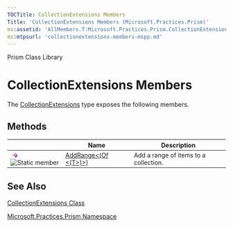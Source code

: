 ```yaml
---
TOCTitle: CollectionExtensions Members
Title: 'CollectionExtensions Members (Microsoft.Practices.Prism)'
ms:assetid: 'AllMembers.T:Microsoft.Practices.Prism.CollectionExtensions'
ms:mtpsurl: 'collectionextensions-members-mspp.md'
---
```


Prism Class Library

CollectionExtensions Members
============================

The [CollectionExtensions](https://msdn.microsoft.com/library/microsoft.practices.prism.collectionextensions) type exposes the following members.

Methods
-------

<span id="methodTableToggle"></span>
<table>

<thead>
<tr class="header">
<th> </th>
<th>Name</th>
<th>Description</th>
</tr>
</thead>
<tbody>
<tr class="odd">
<td><img src="images/public-method.gif" title="Public method" /><img src="https://msdn.microsoft.com/en-us/Gg430756.static(en-us,PandP.50).gif" title="Static member" /></td>
<td><a href="https://msdn.microsoft.com/library/microsoft.practices.prism.collectionextensions.addrange%60%601(system.collections.objectmodel.collection%7b%60%600%7d%2csystem.collections.generic.ienumerable%7b%60%600%7d)">AddRange&lt;(Of &lt;(T&gt;)&gt;)</a></td>
<td><div class="summary">
Add a range of items to a collection.
</div></td>
</tr>
</tbody>
</table>

See Also
--------


[CollectionExtensions Class](https://msdn.microsoft.com/library/microsoft.practices.prism.collectionextensions)

[Microsoft.Practices.Prism Namespace](https://msdn.microsoft.com/library/microsoft.practices.prism)
